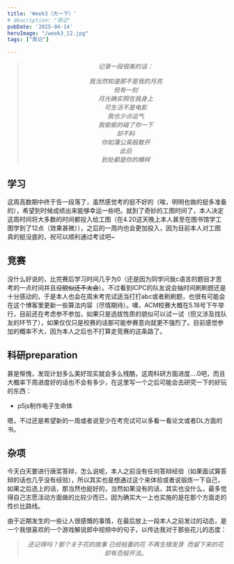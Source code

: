 ```yaml
---
title: 'Week3（大一下）'
# description: "周记"
pubDate: '2025-04-14'    
heroImage: "/week3_12.jpg"
tags: ["周记"]

---
```


<blockquote style="text-align: center;">
    <p ><em>
记录一段很美的话：  

我当然知道那不是我的月亮       
但有一刻    
月光确实照在我身上    
可生活不是电影   
我也少点运气     
我偷偷的碰了你一下    
却不料    
你如蒲公英般散开    
此后    
到处都是你的模样  
</em></p>
</blockquote>

## 学习
这周高数期中终于告一段落了，虽然感觉考的挺不好的（唉，明明也做的挺多准备的），希望到时候成绩出来能够幸运一些吧。就到了奇妙的工图时间了，本人决定这周时间将大多数的时间都投入给工图（在4.20这天晚上本人甚至在图书馆学工图学到了12点（效果甚微）），之后的一周内也会更加投入，因为目前本人对工图真的挺没底的，祝可以顺利通过考试吧~

## 竞赛
没什么好说的，比完赛后学习时间几乎为0（还是因为同学问我c语言的题目才思考的一点时间并且~~没貌似还不太会~~）。不过看到ICPC的队友说会抽时间刷刷题还是十分感动的，于是本人也会在周末考完试适当打打abc或者刷刷题，也很有可能会在这个博客里更新一些算法内容（尽情期待）。噢，ACM校赛大概在5.18号下午举行，目前还在考虑参不参加，如果只是选拔性质的貌似可以试一试（但又涉及找队友的环节了），如果仅仅只是校赛的话那可能参赛意向就更不强烈了。目前感觉参加的概率不大，因为本人之后也不打算走竞赛的这条路了。

## 科研preparation
甚是惭愧，发现计划多么美好现实就会多么残酷，这周科研方面进度....0吧，而且大概率下周进度好的话也不会有多少，在这里写一个之后可能会去研究一下的好玩的东西：

<div class="card">
    <ul>
        <li>p5js制作电子生命体</li>
    </ul>
</div>

嗯，不过还是希望新的一周或者说至少在考完试可以多看一看论文或者DL方面的书。

## 杂项
今天白天要进行唐奖答辩，怎么说呢，本人之前没有任何答辩经验（如果面试算答辩的话也几乎没有经验），所以其实也是想通过这个来体验或者说锻炼一下自己，如果之后选上的话，那当然也挺好的，当然如果没有的话，其实也没什么，最多觉得自己志愿活动方面做的比较少而已，因为确实大一上也实施的是在那个方面走的性价比路线。

由于近期发生的一些让人很感慨的事情，在最后放上一段本人之前发过的动态，是一个我很喜欢的一个游戏解说郎中视频中的句子，以传达我对于那些花儿的态度：



<blockquote style="text-align: center;">
    <p ><em>
还记得吗？那个关于花的故事
已经枯萎的花 不再生根发芽 
而留下来的花 却有百般开法。
</em></p>
</blockquote>